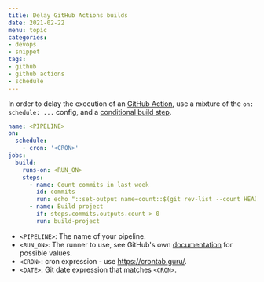 ```yaml
---
title: Delay GitHub Actions builds
date: 2021-02-22
menu: topic
categories:
- devops
- snippet
tags:
- github
- github actions
- schedule
---
```


In order to delay the execution of an [GitHub Action](https://github.com/features/actions), use a mixture of the `on: schedule: ...` config, and a [conditional build step](https://help.github.com/en/actions/reference/workflow-syntax-for-github-actions#jobsjob_idif).

```yaml
name: <PIPELINE>
on:
  schedule:
    - cron: '<CRON>'
jobs:
  build:
    runs-on: <RUN_ON>
    steps:
      - name: Count commits in last week
        id: commits
        run: echo "::set-output name=count::$(git rev-list --count HEAD --since='<DATE>')"
      - name: Build project
        if: steps.commits.outputs.count > 0
        run: build-project
```

- `<PIPELINE>`: The name of your pipeline.
- `<RUN_ON>`: The runner to use, see GitHub's own [documentation](https://help.github.com/en/actions/reference/workflow-syntax-for-github-actions#jobsjob_idruns-on) for possible values.
- `<CRON>`: cron expression - use https://crontab.guru/.
- `<DATE>`: Git date expression that matches `<CRON>`.

